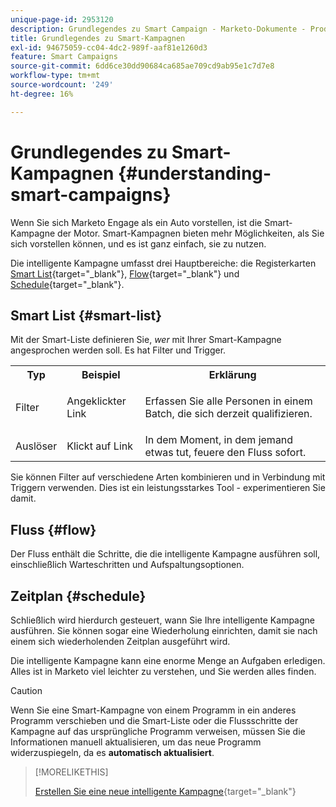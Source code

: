 ```yaml
---
unique-page-id: 2953120
description: Grundlegendes zu Smart Campaign - Marketo-Dokumente - Produktdokumentation
title: Grundlegendes zu Smart-Kampagnen
exl-id: 94675059-cc04-4dc2-989f-aaf81e1260d3
feature: Smart Campaigns
source-git-commit: 6dd6ce30dd90684ca685ae709cd9ab95e1c7d7e8
workflow-type: tm+mt
source-wordcount: '249'
ht-degree: 16%

---
```


# Grundlegendes zu Smart-Kampagnen {#understanding-smart-campaigns}

Wenn Sie sich Marketo Engage als ein Auto vorstellen, ist die Smart-Kampagne der Motor. Smart-Kampagnen bieten mehr Möglichkeiten, als Sie sich vorstellen können, und es ist ganz einfach, sie zu nutzen.

Die intelligente Kampagne umfasst drei Hauptbereiche: die Registerkarten [Smart List](/help/marketo/product-docs/core-marketo-concepts/smart-lists-and-static-lists/understanding-smart-lists.md){target="_blank"}, [Flow](/help/marketo/product-docs/core-marketo-concepts/smart-campaigns/flow-actions/add-a-flow-step-to-a-smart-campaign.md){target="_blank"} und [Schedule](/help/marketo/product-docs/core-marketo-concepts/smart-campaigns/using-smart-campaigns/schedule-a-recurring-batch-campaign.md){target="_blank"}.

## Smart List {#smart-list}

Mit der Smart-Liste definieren Sie, _wer_ mit Ihrer Smart-Kampagne angesprochen werden soll. Es hat Filter und Trigger.

<table> 
 <tbody> 
  <tr> 
   <th>Typ</th> 
   <th>Beispiel</th> 
   <th>Erklärung</th> 
  </tr> 
  <tr> 
   <td>Filter</td> 
   <td>Angeklickter Link</td> 
   <td><p>Erfassen Sie alle Personen in einem Batch, die sich derzeit qualifizieren.</p></td> 
  </tr> 
  <tr> 
   <td colspan="1">Auslöser</td> 
   <td colspan="1">Klickt auf Link</td> 
   <td colspan="1">In dem Moment, in dem jemand etwas tut, feuere den Fluss sofort.</td> 
  </tr> 
 </tbody> 
</table>

Sie können Filter auf verschiedene Arten kombinieren und in Verbindung mit Triggern verwenden. Dies ist ein leistungsstarkes Tool - experimentieren Sie damit.

## Fluss {#flow}

Der Fluss enthält die Schritte, die die intelligente Kampagne ausführen soll, einschließlich Warteschritten und Aufspaltungsoptionen.

## Zeitplan {#schedule}

Schließlich wird hierdurch gesteuert, wann Sie Ihre intelligente Kampagne ausführen. Sie können sogar eine Wiederholung einrichten, damit sie nach einem sich wiederholenden Zeitplan ausgeführt wird.

Die intelligente Kampagne kann eine enorme Menge an Aufgaben erledigen. Alles ist in Marketo viel leichter zu verstehen, und Sie werden alles finden.

>[!CAUTION]
>
>Wenn Sie eine Smart-Kampagne von einem Programm in ein anderes Programm verschieben und die Smart-Liste oder die Flussschritte der Kampagne auf das ursprüngliche Programm verweisen, müssen Sie die Informationen manuell aktualisieren, um das neue Programm widerzuspiegeln, da es **automatisch aktualisiert**.

>[!MORELIKETHIS]
>
>[Erstellen Sie eine neue intelligente Kampagne](/help/marketo/product-docs/core-marketo-concepts/smart-campaigns/creating-a-smart-campaign/create-a-new-smart-campaign.md){target="_blank"}
